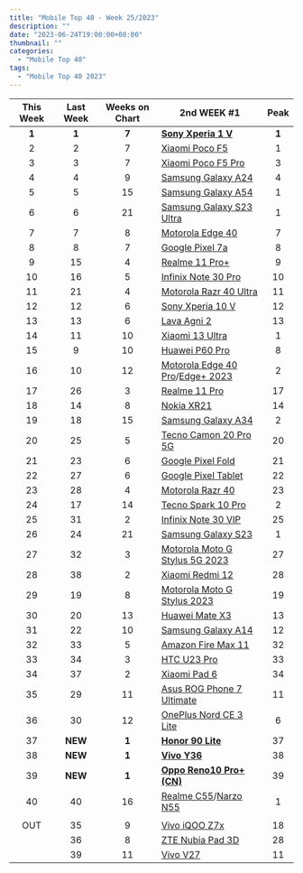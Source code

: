 ```yaml
---
title: "Mobile Top 40 - Week 25/2023"
description: ""
date: "2023-06-24T19:00:00+08:00"
thumbnail: ""
categories:
  - "Mobile Top 40"
tags:
  - "Mobile Top 40 2023"
---
```

<!--more-->
|**This Week**|**Last Week**|**Weeks on Chart**|******2nd WEEK #1******|**Peak**|
|:----:|:----:|:----:|----|:----:|
|**1**|**1**|**7**|**[Sony Xperia 1 V](https://www.gsmarena.com/sony_xperia_1_v-12263.php)**|**1**|
|2|2|7|[Xiaomi Poco F5](https://www.gsmarena.com/xiaomi_poco_f5-12258.php)|1|
|3|3|7|[Xiaomi Poco F5 Pro](https://www.gsmarena.com/xiaomi_poco_f5_pro-12257.php)|3|
|4|4|9|[Samsung Galaxy A24](https://www.gsmarena.com/samsung_galaxy_a24_4g-12176.php)|4|
|5|5|15|[Samsung Galaxy A54](https://www.gsmarena.com/samsung_galaxy_a54-12070.php)|1|
|6|6|21|[Samsung Galaxy S23 Ultra](https://www.gsmarena.com/samsung_galaxy_s23_ultra-12024.php)|1|
|7|7|8|[Motorola Edge 40](https://www.gsmarena.com/motorola_edge_40-12204.php)|7|
|8|8|7|[Google Pixel 7a](https://www.gsmarena.com/google_pixel_7a-12170.php)|8|
|9|15|4|[Realme 11 Pro+](https://www.gsmarena.com/realme_11_pro+-12246.php)|9|
|10|16|5|[Infinix Note 30 Pro](https://www.gsmarena.com/infinix_note_30_pro-12273.php)|10|
|11|21|4|[Motorola Razr 40 Ultra](https://www.gsmarena.com/motorola_razr_40_ultra-12169.php)|11|
|12|12|6|[Sony Xperia 10 V](https://www.gsmarena.com/sony_xperia_10_v-12264.php)|12|
|13|13|6|[Lava Agni 2](https://www.gsmarena.com/lava_agni_2-12271.php)|13|
|14|11|10|[Xiaomi 13 Ultra](https://www.gsmarena.com/xiaomi_13_ultra-12236.php)|1|
|15|9|10|[Huawei P60 Pro](https://www.gsmarena.com/huawei_p60_pro-12172.php)|8|
|16|10|12|[Motorola Edge 40 Pro](https://www.gsmarena.com/motorola_edge_40_pro-12127.php)/[Edge+ 2023](https://www.gsmarena.com/motorola_edge+_(2023)-12251.php)|2|
|17|26|3|[Realme 11 Pro](https://www.gsmarena.com/realme_11_pro-12261.php)|17|
|18|14|8|[Nokia XR21](https://www.gsmarena.com/nokia_xr21-12244.php)|14|
|19|18|15|[Samsung Galaxy A34](https://www.gsmarena.com/samsung_galaxy_a34-12074.php)|2|
|20|25|5|[Tecno Camon 20 Pro 5G](https://www.gsmarena.com/tecno_camon_20_pro_5g-12255.php)|20|
|21|23|6|[Google Pixel Fold](https://www.gsmarena.com/google_pixel_fold-12265.php)|21|
|22|27|6|[Google Pixel Tablet](https://www.gsmarena.com/google_pixel_tablet-11905.php)|22|
|23|28|4|[Motorola Razr 40](https://www.gsmarena.com/motorola_razr_40-12311.php)|23|
|24|17|14|[Tecno Spark 10 Pro](https://www.gsmarena.com/tecno_spark_10_pro-12156.php)|2|
|25|31|2|[Infinix Note 30 VIP](https://www.gsmarena.com/infinix_note_30_vip-12365.php)|25|
|26|24|21|[Samsung Galaxy S23](https://www.gsmarena.com/samsung_galaxy_s23-12082.php)|1|
|27|32|3|[Motorola Moto G Stylus 5G 2023](https://www.gsmarena.com/motorola_moto_g_stylus_5g_(2023)-12301.php)|27|
|28|38|2|[Xiaomi Redmi 12](https://www.gsmarena.com/xiaomi_redmi_12-12328.php)|28|
|29|19|8|[Motorola Moto G Stylus 2023](https://www.gsmarena.com/motorola_moto_g_stylus_(2023)-12250.php)|19|
|30|20|13|[Huawei Mate X3](https://www.gsmarena.com/huawei_mate_x3-12186.php)|13|
|31|22|10|[Samsung Galaxy A14](https://www.gsmarena.com/samsung_galaxy_a14-12151.php)|12|
|32|33|5|[Amazon Fire Max 11](https://www.gsmarena.com/amazon_fire_max_11-12382.php)|32|
|33|34|3|[HTC U23 Pro](https://www.gsmarena.com/htc_u23_pro-12269.php)|33|
|34|37|2|[Xiaomi Pad 6](https://www.gsmarena.com/xiaomi_pad_6-12237.php)|34|
|35|29|11|[Asus ROG Phone 7 Ultimate](https://www.gsmarena.com/asus_rog_phone_7_ultimate-12224.php)|11|
|36|30|12|[OnePlus Nord CE 3 Lite](https://www.gsmarena.com/oneplus_nord_ce_3_lite-12198.php)|6|
|37|**NEW**|**1**|**[Honor 90 Lite](https://www.gsmarena.com/honor_90_lite-12377.php)**|37|
|38|**NEW**|**1**|**[Vivo Y36](https://www.gsmarena.com/vivo_y36-12374.php)**|38|
|39|**NEW**|**1**|**[Oppo Reno10 Pro+ (CN)](https://www.gsmarena.com/oppo_reno10_pro+-12275.php)**|39|
|40|40|16|[Realme C55](https://www.gsmarena.com/realme_c55-12159.php)/[Narzo N55](https://www.gsmarena.com/realme_narzo_n55-12227.php)|1|
||||||
|OUT|35|9|[Vivo iQOO Z7x](https://www.gsmarena.com/vivo_iqoo_z7x-12183.php)|18|
||36|8|[ZTE Nubia Pad 3D](https://www.gsmarena.com/zte_nubia_pad_3d-12152.php)|28|
||39|11|[Vivo V27](https://www.gsmarena.com/vivo_v27-12119.php)|11|